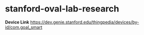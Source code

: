 # stanford-oval-lab-research

**Device Link**
https://dev.genie.stanford.edu/thingpedia/devices/by-id/com.goal_smart
